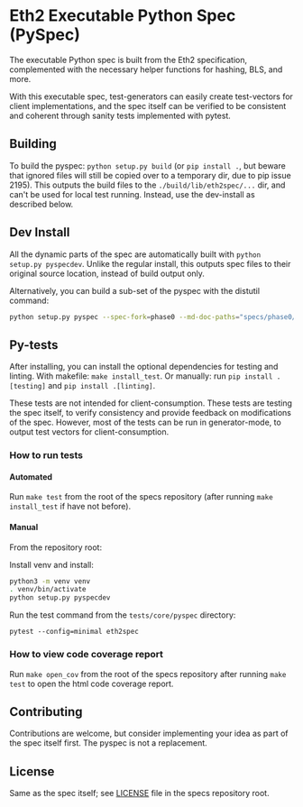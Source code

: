 # Eth2 Executable Python Spec (PySpec)

The executable Python spec is built from the Eth2 specification, 
 complemented with the necessary helper functions for hashing, BLS, and more.

With this executable spec,
 test-generators can easily create test-vectors for client implementations,
 and the spec itself can be verified to be consistent and coherent through sanity tests implemented with pytest.

## Building

To build the pyspec: `python setup.py build`
 (or `pip install .`, but beware that ignored files will still be copied over to a temporary dir, due to pip issue 2195).
This outputs the build files to the `./build/lib/eth2spec/...` dir, and can't be used for local test running. Instead, use the dev-install as described below. 

## Dev Install

All the dynamic parts of the spec are automatically built with `python setup.py pyspecdev`.
Unlike the regular install, this outputs spec files to their original source location, instead of build output only.

Alternatively, you can build a sub-set of the pyspec with the distutil command: 
```bash
python setup.py pyspec --spec-fork=phase0 --md-doc-paths="specs/phase0/beacon-chain.md specs/phase0/fork-choice.md" --out-dir=my_spec_dir
```

## Py-tests

After installing, you can install the optional dependencies for testing and linting.
With makefile: `make install_test`.
Or manually: run `pip install .[testing]` and `pip install .[linting]`.

These tests are not intended for client-consumption.
These tests are testing the spec itself, to verify consistency and provide feedback on modifications of the spec.
However, most of the tests can be run in generator-mode, to output test vectors for client-consumption.

### How to run tests

#### Automated

Run `make test` from the root of the specs repository (after running `make install_test` if have not before).

#### Manual

From the repository root:

Install venv and install:
```bash
python3 -m venv venv
. venv/bin/activate
python setup.py pyspecdev
```

Run the test command from the `tests/core/pyspec` directory:
```
pytest --config=minimal eth2spec
```

### How to view code coverage report

Run `make open_cov` from the root of the specs repository after running `make test` to open the html code coverage report.


## Contributing

Contributions are welcome, but consider implementing your idea as part of the spec itself first.
The pyspec is not a replacement.


## License

Same as the spec itself; see [LICENSE](../../../LICENSE) file in the specs repository root.
